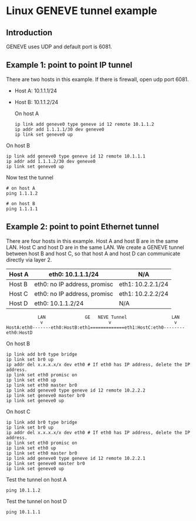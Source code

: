 # Linux GENEVE tunnel example

## Introduction

GENEVE uses UDP and default port is 6081.

## Example 1: point to point IP tunnel

There are two hosts in this example. If there is firewall, open udp port 6081.

- Host A: 10.1.1.1/24

- Host B: 10.1.1.2/24

  On host A

  ```shell
  ip link add geneve0 type geneve id 12 remote 10.1.1.2
  ip addr add 1.1.1.1/30 dev geneve0
  ip link set geneve0 up
  ```

  

On host B

```shell
ip link add geneve0 type geneve id 12 remote 10.1.1.1
ip addr add 1.1.1.2/30 dev geneve0
ip link set geneve0 up
```

Now test the tunnel

```shell
# on host A
ping 1.1.1.2

# on host B
ping 1.1.1.1
```

## Example 2: point to point Ethernet tunnel

There are four hosts in this example. Host A and host B are in the same LAN. Host C and host D are in the same LAN. We create a GENEVE tunnel between host B and host C, so that host A and host D can communicate directly via layer 2.

| Host A | eth0: 10.1.1.1/24            | N/A               |
| ------ | ---------------------------- | ----------------- |
| Host B | eth0: no IP address, promisc | eth1: 10.2.2.1/24 |
| Host C | eth0: no IP address, promisc | eth1: 10.2.2.2/24 |
| Host D | eth0: 10.1.1.2/24            | N/A               |

```shell
            LAN               GE   NEVE Tunnel                 LAN
             v                         v                        v
HostA:eth0-------eth0:HostB:eth1=============eth1:HostC:eth0--------eth0:HostD
```

On host B

```shell
ip link add br0 type bridge
ip link set br0 up
ip addr del x.x.x.x/x dev eth0 # If eth0 has IP address, delete the IP address.
ip link set eth0 promisc on
ip link set eth0 up
ip link set eth0 master br0
ip link add geneve0 type geneve id 12 remote 10.2.2.2
ip link set geneve0 master br0
ip link set geneve0 up
```

On host C

```shell
ip link add br0 type bridge
ip link set br0 up
ip addr del x.x.x.x/x dev eth0 # If eth0 has IP address, delete the IP address.
ip link set eth0 promisc on
ip link set eth0 up
ip link set eth0 master br0
ip link add geneve0 type geneve id 12 remote 10.2.2.1
ip link set geneve0 master br0
ip link set geneve0 up
```

Test  the tunnel on host A

```shell
ping 10.1.1.2
```

Test  the tunnel on host D

```shell
ping 10.1.1.1
```

